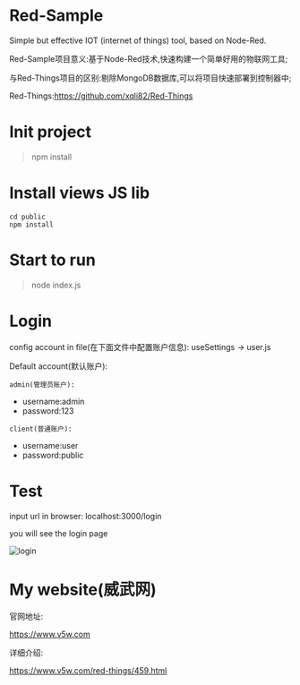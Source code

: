 # Red-Sample

Simple but effective  IOT (internet of things) tool, based on Node-Red.

Red-Sample项目意义:基于Node-Red技术,快速构建一个简单好用的物联网工具;

与Red-Things项目的区别:剔除MongoDB数据库,可以将项目快速部署到控制器中;

Red-Things:https://github.com/xqli82/Red-Things

# Init project
> npm install

# Install views JS lib
```
cd public
npm install
```

# Start to run
> node index.js

# Login

config account in file(在下面文件中配置账户信息):
useSettings -> user.js

Default account(默认账户):

`admin(管理员账户):` 
+ username:admin
+ password:123

`client(普通账户):`
+ username:user
+ password:public


# Test

input url in browser: localhost:3000/login

you will see the login page

![login](https://www.v5w.com/wp-content/uploads/2020/06/1592055052-dd69e0a8e9f8b02.png)

# My website(威武网)

官网地址:

https://www.v5w.com

详细介绍:

https://www.v5w.com/red-things/459.html

